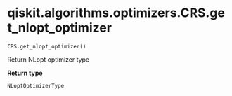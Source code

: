 # qiskit.algorithms.optimizers.CRS.get\_nlopt\_optimizer

`CRS.get_nlopt_optimizer()`

Return NLopt optimizer type

**Return type**

`NLoptOptimizerType`
